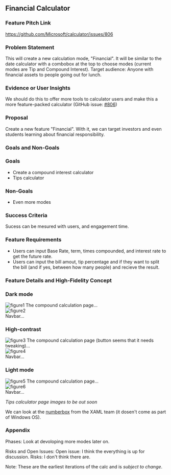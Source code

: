## Financial Calculator
<!-- Update with a concise title describing your feature. -->

### Feature Pitch Link
https://github.com/Microsoft/calculator/issues/806

### Problem Statement
This will create a new calculation mode, "Financial". It will be similar to the date calculator with a combobox at the top to choose modes (current modes are Tip and Compound Interest). Target audience: Anyone with financial assets to people going out for lunch.

### Evidence or User Insights
We should do this to offer more tools to calculator users and make this a more feature-packed calculator (GitHub issue: [#806](https://github.com/Microsoft/calculator/issues/806))

### Proposal
Create a new feature "Financial". With it, we can target investors and even students learning about financial responsibility.

### Goals and Non-Goals
### Goals
* Create a compound interest calculator
* Tips calculator

### Non-Goals
* Even more modes

### Success Criteria
Sucess can be mesured with users, and engagement time.

### Feature Requirements
* Users can input Base Rate, term, times compounded, and interest rate to get the future rate.
* Users can input the bill amout, tip percentage and if they want to split the bill (and if yes, between how many people) and recieve the result.

### Feature Details and High-Fidelity Concept
### Dark mode
![figure1](./Assets_and_images/Fig1.jpg)
The compound calculation page...
<br/>
![figure2](./Assets_and_images/Fig4.jpg)
<br/>
Navbar...

### High-contrast
![figure3](./Assets_and_images/Fig2.jpg)
The compound calculation page (button seems that it needs tweaking)…
<br/>
![figure4](./Assets_and_images/Fig5.jpg)
<br/>
Navbar...

### Light mode
![figure5](./Assets_and_images/Fig3.jpg)
The compound calculation page...
<br/>
![figure6](./Assets_and_images/Fig6.jpg)
<br/>
Navbar...

_Tips calculator page images to be out soon_

We can look at the [numberbox](https://github.com/microsoft/microsoft-ui-xaml-specs/blob/master/active/NumberBox/NumberBox.md#:~:text=Xaml%20has%20a%20TextBox%20control%20for%20text%20input%2C,not%20as%20part%20of%20the%20Windows%20OS.%20Description) from the XAML team (it dosen't come as part of Windows OS).

### Appendix
Phases:
Look at devoloping more modes later on.

Risks and Open Issues:
Open issue: I think the everything is up for discussion. 
Risks: I don't think there are.


Note: These are the earliest iterations of the calc and is _subject to change_.
